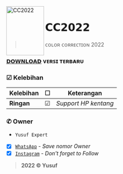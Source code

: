 <img src="https://cdn.pixabay.com/photo/2018/09/11/14/49/moe-3669736_1280.png" alt="CC2022" align="left" width="100" height="130">

# 𝗖𝗖𝟮𝟬𝟮𝟮
> ᴄᴏʟᴏʀ ᴄᴏʀʀᴇᴄᴛɪᴏɴ 2022

### [`𝗗𝗢𝗪𝗡𝗟𝗢𝗔𝗗`](https://github.com/avianz37) ᴠᴇʀꜱɪ ᴛᴇʀʙᴀʀᴜ

### ☑ Kelebihan
|Kelebihan|☐|Keterangan|
|-|-|-|
|**Ringan**|☑|*Support HP kentang*|

### ✆ Owner
- `Yusuf Expert`
- [x] [`WhatsApp`](wa.me/6283873115706) - *Save nomor Owner*
- [x] [`Instagram`](instagram.com/yusuf.expert) - *Don't forget to Follow*

> **2022 © Yusuf**
